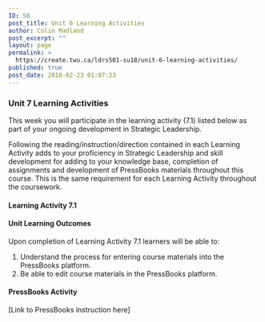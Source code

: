 ```yaml
---
ID: 58
post_title: Unit 6 Learning Activities
author: Colin Madland
post_excerpt: ""
layout: page
permalink: >
  https://create.twu.ca/ldrs501-su18/unit-6-learning-activities/
published: true
post_date: 2018-02-23 01:07:23
---
```

<h3>Unit 7 Learning Activities</h3>
This week you will participate in the learning activity (7.1) listed below as part of your ongoing development in Strategic Leadership.

Following the reading/instruction/direction contained in each Learning Activity adds to your proficiency in Strategic Leadership and skill development for adding to your knowledge base, completion of assignments and development of PressBooks materials throughout this course. This is the same requirement for each Learning Activity throughout the coursework.
<h4>Learning Activity 7.1</h4>
<h4>Unit Learning Outcomes</h4>
Upon completion of Learning Activity 7.1 learners will be able to:
<ol>
 	<li>Understand the process for entering course materials into the PressBooks platform.</li>
 	<li>Be able to edit course materials in the PressBooks platform.</li>
</ol>
<h4>PressBooks Activity</h4>
[Link to PressBooks instruction here]

&nbsp;